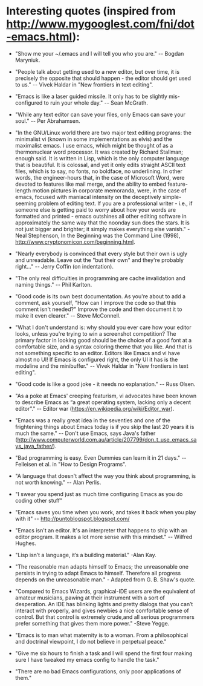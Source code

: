 # Interesting quotes (inspired from http://www.mygooglest.com/fni/dot-emacs.html):

- "Show me your ~/.emacs and I will tell you who you are." -- Bogdan Maryniuk.

- "People talk about getting used to a new editor, but over time, it is precisely the opposite that should happen - the editor should get used to us." -- Vivek Haldar in "New frontiers in text editing".

- "Emacs is like a laser guided missile. It only has to be slightly mis-configured to ruin your whole day." -- Sean McGrath.

- "While any text editor can save your files, only Emacs can save your soul." -- Per Abrahamsen.

- "In the GNU/Linux world there are two major text editing programs: the minimalist vi (known in some implementations as elvis) and the maximalist emacs. I use emacs, which might be thought of as a thermonuclear word processor. It was created by Richard Stallman; enough said. It is written in Lisp, which is the only computer language that is beautiful. It is colossal, and yet it only edits straight ASCII text files, which is to say, no fonts, no boldface, no underlining. In other words, the engineer-hours that, in the case of Microsoft Word, were devoted to features like mail merge, and the ability to embed feature-length motion pictures in corporate memoranda, were, in the case of emacs, focused with maniacal intensity on the deceptively simple-seeming problem of editing text. If you are a professional writer - i.e., if someone else is getting paid to worry about how your words are formatted and printed - emacs outshines all other editing software in approximately the same way that the noonday sun does the stars. It is not just bigger and brighter; it simply makes everything else vanish." - Neal Stephenson, In the Beginning was the Command Line (1998), http://www.cryptonomicon.com/beginning.html.

- "Nearly everybody is convinced that every style but their own is ugly and unreadable. Leave out the "but their own" and they're probably right..." -- Jerry Coffin (on indentation).

- "The only real difficulties in programming are cache invalidation and naming things." -- Phil Karlton.

- "Good code is its own best documentation. As you're about to add a comment, ask yourself, "How can I improve the code so that this comment isn't needed?" Improve the code and then document it to make it even clearer." -- Steve McConnell.

- "What I don't understand is: why should you ever care how your editor looks, unless you're trying to win a screenshot competition? The primary factor in looking good should be the choice of a good font at a comfortable size, and a syntax coloring theme that you like. And that is not something specific to an editor. Editors like Emacs and vi have almost no UI! If Emacs is configured right, the only UI it has is the modeline and the minibuffer." -- Vivek Haldar in "New frontiers in text editing".

- "Good code is like a good joke - it needs no explanation." -- Russ Olsen.

- "As a poke at Emacs' creeping featurism, vi advocates have been known to describe Emacs as “a great operating system, lacking only a decent editor”." -- Editor war (https://en.wikipedia.org/wiki/Editor_war).

- "Emacs was a really great idea in the seventies and one of the frightening things about Emacs today is if you skip the last 20 years it is much the same." -- Don't use Emacs, says Java's father (http://www.computerworld.com.au/article/207799/don_t_use_emacs_says_java_father/).

- "Bad programming is easy. Even Dummies can learn it in 21 days." -- Felleisen et al. in "How to Design Programs".

- "A language that doesn't affect the way you think about programming, is not worth knowing." -- Alan Perlis.

- "I swear you spend just as much time configuring Emacs as you do coding other stuff"

- "Emacs saves you time when you work, and takes it back when you play with it" -- http://puntoblogspot.blogspot.com/

- "Emacs isn't an editor. It's an interpreter that happens to ship with an editor program. It makes a lot more sense with this mindset." -- Wilfred Hughes.

- "Lisp isn’t a language, it’s a building material." -Alan Kay.

- "The reasonable man adapts himself to Emacs; the unreasonable one persists in trying to adapt Emacs to himself. Therefore all progress depends on the unreasonable man." - Adapted from G. B. Shaw's quote.

- "Compared to Emacs Wizards, graphical-IDE users are the equivalent of amateur musicians, pawing at their instrument with a sort of desperation. An IDE has blinking lights and pretty dialogs that you can’t interact with properly, and gives newbies a nice comfortable sense of control. But that control is extremely crude,and all serious programmers prefer something that gives them more power." -Steve Yegge.

- "Emacs is to man what maternity is to a woman. From a philosophical and doctrinal viewpoint, I do not believe in perpetual peace."

- "Give me six hours to finish a task and I will spend the first four making sure I have tweaked my emacs config to handle the task."

- "There are no bad Emacs configurations, only poor applications of them."
